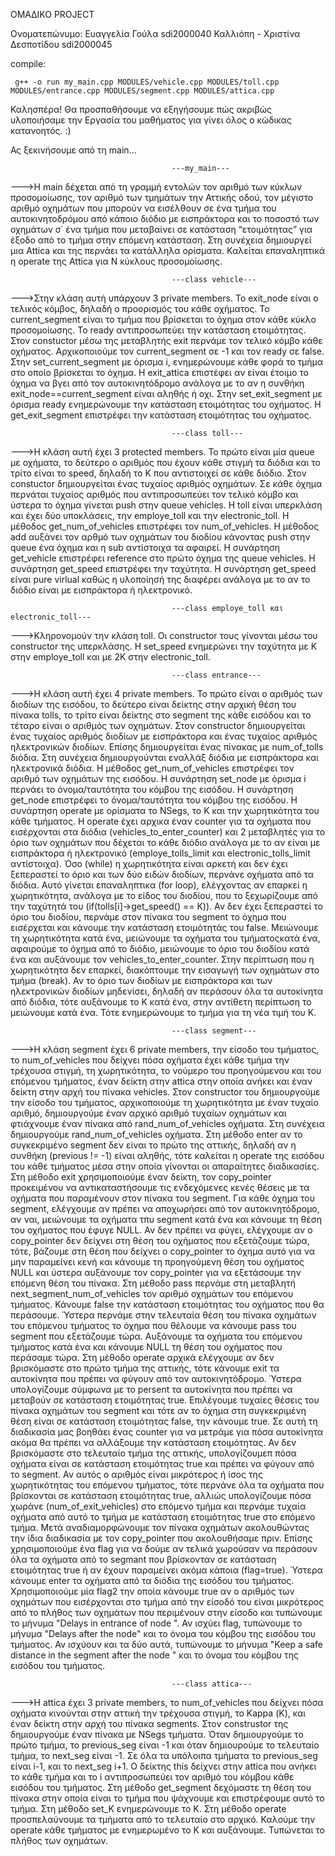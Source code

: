 OMAΔIKO PROJECT

Ονοματεπώνυμο:  Ευαγγελία Γούλα  sdi2000040
                Καλλιόπη - Χριστίνα Δεσποτίδου sdi2000045

compile:

     g++ -o run my_main.cpp MODULES/vehicle.cpp MODULES/toll.cpp MODULES/entrance.cpp MODULES/segment.cpp MODULES/attica.cpp                

Καλησπέρα! Θα προσπαθήσουμε να εξηγήσουμε πώς ακριβώς υλοποιήσαμε την Εργασία του μαθήματος για γίνει όλος ο κώδικας κατανοητός. :)

Ας ξεκινήσουμε από τη main...

                                        ---my_main---
--->Η main δέχεται από τη γραμμή εντολών τον αριθμό των κύκλων προσομοίωσης, τον αριθμό των τμημάτων την Αττικής οδού, τον μέγιστο αριθμό οχημάτων που μπορούν να εισέλθουν σε ένα τμήμα του 
αυτοκινητοδρόμου από κάποιο διόδιο με εισπράκτορα και το ποσοστό των οχημάτων σ΄ ένα τμήμα που μεταβαίνει σε κατάσταση “ετοιμότητας” για έξοδο από το τμήμα στην επόμενη κατάσταση.
Στη συνέχεια δημιουργεί μια Attica και της περνάει τα κατάλληλα ορίσματα.
Καλείται επαναληπτικά η operate της Attica για Ν κύκλους προσομοίωσης.


                                        ---class vehicle---
--->Στην κλάση αυτή υπάρχουν 3 private members. Το exit_node είναι ο τελικός κόμβος, δηλαδή ο προορισμός του κάθε οχήματος. Το current_segment είναι το τμήμα που βρίσκεται το όχημα στον κάθε 
κύκλο προσομοίωσης. Το ready αντιπροσωπεύει την κατάσταση ετοιμότητας.
Στον constuctor μέσω της μεταβλητής exit περνάμε τον τελικό κόμβο κάθε οχήματος. Αρχικοποιούμε τον current_segment σε -1 και τον ready σε false. 
Στην set_current_segment με όρισμα i, ενημερώνουμε κάθε φορά το τμήμα στο οποίο βρίσκεται το όχημα. 
Η exit_attica επιστέφει αν είναι έτοιμο το όχημα να βγει από τον αυτοκινητόδρομο ανάλογα με το αν η συνθήκη exit_node==current_segment είναι αληθής ή οχι.
Στην set_exit_segment με όρισμα ready ενημερώνουμε την κατάσταση ετοιμότητας του οχήματος.
Η get_exit_segment επιστρέφει την κατάσταση ετοιμότητας του οχήματος.


                                        ---class toll---
--->Η κλάση αυτή έχει 3 protected members. Το πρώτο είναι μία queue με οχήματα, το δεύτερο ο αριθμός που έχουν κάθε στιγμή τα διόδια και το τρίτο είναι το speed, δηλαδή το Κ που αντιστοιχεί
σε κάθε διόδιο.
Στον constuctor δημιουργείται ένας τυχαίος αριθμός οχημάτων. Σε κάθε όχημα περνάται τυχαίος αριθμός που αντιπροσωπεύει τον τελικό κόμβο και ύστερα το όχημα γίνεται push στην queue vehicles.
Η toll είναι υπερκλάση και έχει δύο υποκλάσεις, την employe_toll και την electronic_toll. 
Η μέθοδος get_num_of_vehicles επιστρέφει τον num_of_vehicles.
Η μέθοδος add αυξάνει τον αρθμό των οχημάτων του διοδίου κάνοντας push στην queue ένα όχημα και η sub αντίστοιχα τα αφαιρεί.
Η συνάρτηση get_vehicle επιστρέφει reference στο πρώτο όχημα της queue vehicles.
Η συνάρτηση get_speed επιστρέφει την ταχύτητα.
Η συνάρτηση get_speed είναι pure virlual καθώς η υλοποίησή της διαφέρει ανάλογα με το αν το διόδιο είναι με εισπράκτορα ή ηλεκτρονικό.


                                        ---class employe_toll και electronic_toll---
--->Κληρονομούν την κλάση toll. Οι constructor τους γίνονται μέσω του constructor της υπερκλάσης.
Η set_speed ενημερώνει την ταχύτητα με Κ στην employe_toll και με 2Κ στην electronic_toll.


                                        ---class entrance---
--->Η κλάση αυτή έχει 4 private members. Το πρώτο είναι ο αριθμός των διοδίων της εισόδου, το δεύτερο είναι δείκτης στην αρχική θέση του πίνακα tolls, το τρίτο είναι δείκτης στο segment της 
κάθε εισόδου και το τέταρο είναι ο αριθμός των οχημάτων.
Στον constructor δημιουργείται ένας τυχαίος αριθμός διοδίων με εισπράκτορα και ένας τυχαίος αριθμός ηλεκτρονικών διοδίων. Επίσης δημιουργείται ένας πίνακας με num_of_tolls διόδια.
Στη συνέχεια δημιουργούνται εναλλάξ διόδια με εισπράκτορα και ηλεκτρονικά διόδια.
Η μέθοδος get_num_of_vehicles επιστρέφει τον αριθμό των οχημάτων της εισόδου.
Η συνάρτηση set_node με όρισμα i περνάει το όνομα/ταυτότητα του κόμβου της εισόδου.
Η συνάρτηση get_node επιστρέφει το όνομα/ταυτότητα του κόμβου της εισόδου.
H συνάρτηση operate με ορίσματα το NSegs, το Κ και την χωρητικότητα του κάθε τμήματος. Η operate έχει αρχικα έναν counter για τα οχήματα που εισέρχονται στα διόδια (vehicles_to_enter_counter) 
και 2 μεταβλητές για το όριο των οχημάτων που δέχεται το κάθε διόδιο ανάλογα με το αν είναι με εισπράκτορα ή ηλεκτρονικό (employe_tolls_limit και electronic_tolls_limit αντίστοιχα).
Όσο (while) η χωρητικότητα είναι αρκετή και δεν έχει ξεπεραστεί το όριο και των δύο ειδών διοδίων, περνάνε οχήματα από τα διόδια.
Αυτό γίνεται επαναληπτικα (for loop), ελέγχοντας αν επαρκεί η χωρητικότητα, ανάλογα με το είδος του διοδίου, που το ξεχωρίζουμε από την ταχύτητά του (if(tolls[i]->get_speed() == K)). Αν δεν 
έχει ξεπεραστεί το όριο του διοδίου, περνάμε στον πίνακα του segment το όχημα που εισέρχεται και κάνουμε την κατάσταση ετοιμότητάς του false. Μειώνουμε τη χωρητικότητα κατά ένα, μειώνουμε τα 
οχήματα του τμήματοςκατά ένα, αφαιρούμε το όχημα 
από το διόδιο, μειώνουμε το όριο του διοδίου κατά ένα και αυξάνουμε τον vehicles_to_enter_counter. Στην περίπτωση που η χωρητικότητα δεν επαρκεί, διακόπτουμε την εισαγωγή των οχημάτων στο 
τμήμα (break).
Αν το όριο των διοδίων με εισπράκτορα και των ηλεκτρονικών διοδίων μηδενίσει, δηλαδή αν περάσουν όλα τα αυτοκίνητα από διόδια, τότε αυξάνουμε το Κ κατά ένα, στην αντίθετη περίπτωση το 
μειώνουμε κατά ένα. Τότε ενημερώνουμε το τμήμα για τη νέα τιμή του Κ.


                                        ---class segment---
--->H κλάση segment έχει 6 private members, την είσοδο του τμήματος, το num_of_vehicles που δείχνει πόσα οχήματα έχει κάθε τμήμα την τρέχουσα στιγμή, τη χωρητικότητα, το νούμερο του 
προηγούμενου
και του επόμενου τμήματος, έναν δείκτη στην attica στην οποία ανήκει και έναν δείκτη στην αρχή του πίνακα vehicles.
Στον constructor του δημιουργούμε την είσοδο του τμήματος, αρχικοποιούμε τη χωρητικότητα με έναν τυχαίο αριθμό, δημιουργούμε έναν αρχικό αριθμό τυχαίων οχημάτων και φτιάχνουμε έναν πίνακα από
rand_num_of_vehicles οχήματα. Στη συνέχεια δημιουργούμε rand_num_of_vehicles οχήματα. 
Στη μέθοδο enter αν το συγκεκριμένο segment δεν είναι το πρώτο της αττικής, δηλαδή αν η συνθήκη (previous != -1) είναι αληθής, τότε καλείται η operate της εισόδου του κάθε τμήματος μέσα στην 
οποία γίνονται οι απαραίτητες διαδικασίες. 
Στη μέθοδο exit χρησιμοποιούμε έναν δείκτη, τον copy_pointer προκειμένου να αντικαταστήσουμε τις ενδεχόμενες κενές θέσεις με τα οχήματα που 
παραμένουν στον πίνακα του segment. Για κάθε όχημα του segment, ελέγχουμε αν πρέπει να αποχωρήσει από τον αυτοκινητόδρομο, αν ναι, μειώνουμε τα οχήματα τπυ segment κατά ένα και κάνουμε τη θέση 
του οχήματος που έφυγε NULL. Αν δεν πρέπει να φύγει, ελέγχουμε αν ο copy_pointer δεν δείχνει στη θέση του οχήματος που εξετάζουμε τώρα, τότε, βάζουμε στη θέση που δείχνει ο copy_pointer το 
όχημα αυτό για να μην παραμείνει κενή και κάνουμε τη προηγούμενη θέση του οχήματος NULL και ύστερα αυξάνουμε τον copy_pointer για να εξετάσουμε την επόμενη θέση του πίνακα. 
Στη μέθοδο pass περνάμε στη μεταβλητή next_segment_num_of_vehicles τον αριθμό οχημάτων του επόμενου τμήματος. Κάνουμε false την κατάσταση ετοιμότητας του οχήματος που θα περάσουμε. Ύστερα 
περνάμε στην τελευταία θέση του πίνακα οχημάτων του επόμενου τμήματος το όχημα που θέλουμε να κάνουμε pass του segment που εξετάζουμε τώρα. Αυξάνουμε τα οχήματα του επόμενου τμήματος κατά ένα 
και κάνουμε NULL τη θέση του οχήματος που περάσαμε τώρα. 
Στη μέθοδο operate αρχικά ελέγχουμε αν δεν βρισκόμαστε στο πρώτο τμήμα της αττικής, τότε κάνουμε exit τα αυτοκίνητα που πρέπει να φύγουν από τον αυτοκινητόδρομο. Ύστερα υπολογίζουμε σύμφωνα με 
το persent τα αυτοκίνητα που πρέπει να μεταβούν σε κατάσταση ετοιμότητας true. Επιλέγουμε τυχαίες θέσεις του πίνακα οχημάτων του segment και τότε αν το όχημα στη συγκεκριμένη θέση είναι σε 
κατάσταση ετοιμότητας false, την κάνουμε true. Σε αυτή τη διαδικασία μας βοηθάει ένας counter για να μετράμε για πόσα αυτοκίνητα ακόμα θα πρέπει να αλλάξουμε την κατάσταση ετοιμότητας. Αν δεν 
βρισκόμαστε στο τελευταίο τμήμα της αττικής, υπολογίζουμεπ πόσα οχήματα είναι σε κατάσταση ετοιμότητας true και πρέπει να φύγουν από το segment. Αν αυτός ο αριθμός είναι μικρότερος ή ίσος της 
χωρητικότητας του επόμενου τμήματος, τότε περνάνε όλα τα οχήματα που βρίσκονται σε κατάσταση ετοιμότητας true, αλλιώς υπολογίζουμε πόσα χωράνε (num_of_exit_vehicles) στο επόμενο τμήμα και 
περνάμε τυχαία οχήματα από αυτό το τμήμα με κατάσταση ετοιμότητας true στο επόμενο τμήμα. Μετά αναδιαμορφώνουμε τον πίνακα οχημάτων ακολουθώντας την ίδια διαδικασία με τον copy_pointer που 
ακολουθήσαμε πριν. Επίσης χρησιμοποιούμε ένα flag για να δούμε αν τελικά χωρούσαν να περάσουν όλα τα οχήματα από το segmant που βρίσκονταν σε κατάσταση ετοιμότητας true ή αν έχουν παραμείνει 
ακόμα κάποια (flag=true). Ύστερα κάνουμε enter τα οχήματα από τα διόδια της εισόδου του τμήματος. Χρησιμοποιούμε μία flag2 την οποία κάνουμε true αν ο αριθμός των οχημάτων που εισέρχονται στο 
τμήμα από την είσοδό του είναι μικρότερος από το πλήθος των οχημάτων που περιμένουν στην είσοδο και τυπώνουμε το μήνυμα "Delays in entrance of node ". Αν ισχύει flag, τυπώνουμε το μήνυμα 
"Delays after the node" και το όνομα του κόμβου της εισόδου του τμήματος. Αν ισχύουν και τα δύο αυτά, τυπώνουμε το μήνυμα "Keep a safe distance in the segment after the node " και το όνομα του 
κόμβου της εισόδου του τμήματος. 


                                        ---class attica---
--->Η attica έχει 3 private members, το num_of_vehicles που δείχνει πόσα οχήματα κινούνται στην αττική την τρέχουσα στιγμή, το Kappa (Κ), και έναν δείκτη στην αρχή του πίνακα segments. 
Στον construstor της δημιουργούμε έναν πίνακα με NSegs τμήματα. Όταν δημιουργούμε το πρώτο τμήμα, το previous_seg είναι -1 και όταν δημιουρούμε το τελευταίο τμήμα, το next_seg είναι -1. 
Σε όλα τα υπόλοιπα τμήματα το previous_seg είναι i-1, και το next_seg i+1. Ο δείκτης this δείχνει στην attica που ανήκει το κάθε τμήμα και το i αντιπροσωπεύει τον αριθμό του κόμβου κάθε 
εισόδου του τμήματος.
Στη μέθοδο get_segment δεχόμαστε τη θέση του πίνακα στην οποία είναι το τμήμα που ψάχνουμε και επιστρέφουμε αυτό το τμήμα.
Στη μέθοδο set_K ενημερώνουμε το Κ.
Στη μέθοδο operate προσπελαύνουμε τα τμήματα από το τελευταίο στο αρχικό. Καλούμε την operate κάθε τμήματος με ενημερωμένο το Κ και αυξάνουμε. Τυπώνεται το πλήθος των οχημάτων.